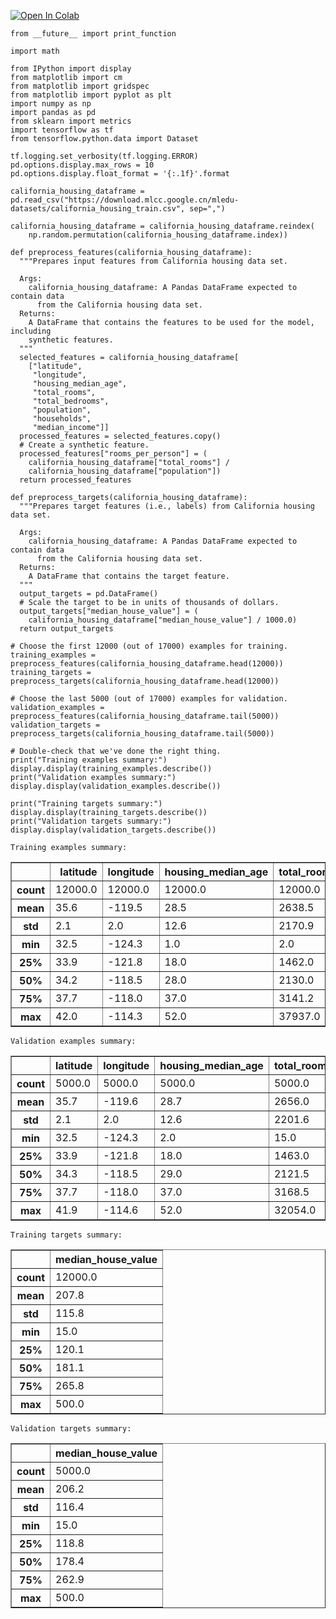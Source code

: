 
<a href="https://colab.research.google.com/github/stevenkcolin/tensorflow/blob/master/2019_01_26_feature_sets.ipynb" target="_parent"><img src="https://colab.research.google.com/assets/colab-badge.svg" alt="Open In Colab"/></a>


```
from __future__ import print_function

import math

from IPython import display
from matplotlib import cm
from matplotlib import gridspec
from matplotlib import pyplot as plt
import numpy as np
import pandas as pd
from sklearn import metrics
import tensorflow as tf
from tensorflow.python.data import Dataset

tf.logging.set_verbosity(tf.logging.ERROR)
pd.options.display.max_rows = 10
pd.options.display.float_format = '{:.1f}'.format

california_housing_dataframe = pd.read_csv("https://download.mlcc.google.cn/mledu-datasets/california_housing_train.csv", sep=",")

california_housing_dataframe = california_housing_dataframe.reindex(
    np.random.permutation(california_housing_dataframe.index))
```


```
def preprocess_features(california_housing_dataframe):
  """Prepares input features from California housing data set.

  Args:
    california_housing_dataframe: A Pandas DataFrame expected to contain data
      from the California housing data set.
  Returns:
    A DataFrame that contains the features to be used for the model, including
    synthetic features.
  """
  selected_features = california_housing_dataframe[
    ["latitude",
     "longitude",
     "housing_median_age",
     "total_rooms",
     "total_bedrooms",
     "population",
     "households",
     "median_income"]]
  processed_features = selected_features.copy()
  # Create a synthetic feature.
  processed_features["rooms_per_person"] = (
    california_housing_dataframe["total_rooms"] /
    california_housing_dataframe["population"])
  return processed_features

def preprocess_targets(california_housing_dataframe):
  """Prepares target features (i.e., labels) from California housing data set.

  Args:
    california_housing_dataframe: A Pandas DataFrame expected to contain data
      from the California housing data set.
  Returns:
    A DataFrame that contains the target feature.
  """
  output_targets = pd.DataFrame()
  # Scale the target to be in units of thousands of dollars.
  output_targets["median_house_value"] = (
    california_housing_dataframe["median_house_value"] / 1000.0)
  return output_targets
```


```
# Choose the first 12000 (out of 17000) examples for training.
training_examples = preprocess_features(california_housing_dataframe.head(12000))
training_targets = preprocess_targets(california_housing_dataframe.head(12000))

# Choose the last 5000 (out of 17000) examples for validation.
validation_examples = preprocess_features(california_housing_dataframe.tail(5000))
validation_targets = preprocess_targets(california_housing_dataframe.tail(5000))

# Double-check that we've done the right thing.
print("Training examples summary:")
display.display(training_examples.describe())
print("Validation examples summary:")
display.display(validation_examples.describe())

print("Training targets summary:")
display.display(training_targets.describe())
print("Validation targets summary:")
display.display(validation_targets.describe())
```

    Training examples summary:



<div>
<style scoped>
    .dataframe tbody tr th:only-of-type {
        vertical-align: middle;
    }

    .dataframe tbody tr th {
        vertical-align: top;
    }

    .dataframe thead th {
        text-align: right;
    }
</style>
<table border="1" class="dataframe">
  <thead>
    <tr style="text-align: right;">
      <th></th>
      <th>latitude</th>
      <th>longitude</th>
      <th>housing_median_age</th>
      <th>total_rooms</th>
      <th>total_bedrooms</th>
      <th>population</th>
      <th>households</th>
      <th>median_income</th>
      <th>rooms_per_person</th>
    </tr>
  </thead>
  <tbody>
    <tr>
      <th>count</th>
      <td>12000.0</td>
      <td>12000.0</td>
      <td>12000.0</td>
      <td>12000.0</td>
      <td>12000.0</td>
      <td>12000.0</td>
      <td>12000.0</td>
      <td>12000.0</td>
      <td>12000.0</td>
    </tr>
    <tr>
      <th>mean</th>
      <td>35.6</td>
      <td>-119.5</td>
      <td>28.5</td>
      <td>2638.5</td>
      <td>538.5</td>
      <td>1427.4</td>
      <td>500.1</td>
      <td>3.9</td>
      <td>2.0</td>
    </tr>
    <tr>
      <th>std</th>
      <td>2.1</td>
      <td>2.0</td>
      <td>12.6</td>
      <td>2170.9</td>
      <td>421.0</td>
      <td>1165.2</td>
      <td>384.0</td>
      <td>1.9</td>
      <td>1.2</td>
    </tr>
    <tr>
      <th>min</th>
      <td>32.5</td>
      <td>-124.3</td>
      <td>1.0</td>
      <td>2.0</td>
      <td>1.0</td>
      <td>3.0</td>
      <td>1.0</td>
      <td>0.5</td>
      <td>0.0</td>
    </tr>
    <tr>
      <th>25%</th>
      <td>33.9</td>
      <td>-121.8</td>
      <td>18.0</td>
      <td>1462.0</td>
      <td>296.0</td>
      <td>786.0</td>
      <td>281.0</td>
      <td>2.6</td>
      <td>1.5</td>
    </tr>
    <tr>
      <th>50%</th>
      <td>34.2</td>
      <td>-118.5</td>
      <td>28.0</td>
      <td>2130.0</td>
      <td>435.0</td>
      <td>1164.0</td>
      <td>410.0</td>
      <td>3.6</td>
      <td>1.9</td>
    </tr>
    <tr>
      <th>75%</th>
      <td>37.7</td>
      <td>-118.0</td>
      <td>37.0</td>
      <td>3141.2</td>
      <td>646.0</td>
      <td>1718.0</td>
      <td>602.0</td>
      <td>4.8</td>
      <td>2.3</td>
    </tr>
    <tr>
      <th>max</th>
      <td>42.0</td>
      <td>-114.3</td>
      <td>52.0</td>
      <td>37937.0</td>
      <td>6445.0</td>
      <td>35682.0</td>
      <td>6082.0</td>
      <td>15.0</td>
      <td>55.2</td>
    </tr>
  </tbody>
</table>
</div>


    Validation examples summary:



<div>
<style scoped>
    .dataframe tbody tr th:only-of-type {
        vertical-align: middle;
    }

    .dataframe tbody tr th {
        vertical-align: top;
    }

    .dataframe thead th {
        text-align: right;
    }
</style>
<table border="1" class="dataframe">
  <thead>
    <tr style="text-align: right;">
      <th></th>
      <th>latitude</th>
      <th>longitude</th>
      <th>housing_median_age</th>
      <th>total_rooms</th>
      <th>total_bedrooms</th>
      <th>population</th>
      <th>households</th>
      <th>median_income</th>
      <th>rooms_per_person</th>
    </tr>
  </thead>
  <tbody>
    <tr>
      <th>count</th>
      <td>5000.0</td>
      <td>5000.0</td>
      <td>5000.0</td>
      <td>5000.0</td>
      <td>5000.0</td>
      <td>5000.0</td>
      <td>5000.0</td>
      <td>5000.0</td>
      <td>5000.0</td>
    </tr>
    <tr>
      <th>mean</th>
      <td>35.7</td>
      <td>-119.6</td>
      <td>28.7</td>
      <td>2656.0</td>
      <td>541.6</td>
      <td>1434.8</td>
      <td>503.9</td>
      <td>3.9</td>
      <td>2.0</td>
    </tr>
    <tr>
      <th>std</th>
      <td>2.1</td>
      <td>2.0</td>
      <td>12.6</td>
      <td>2201.6</td>
      <td>422.8</td>
      <td>1105.2</td>
      <td>385.9</td>
      <td>1.9</td>
      <td>1.0</td>
    </tr>
    <tr>
      <th>min</th>
      <td>32.5</td>
      <td>-124.3</td>
      <td>2.0</td>
      <td>15.0</td>
      <td>3.0</td>
      <td>11.0</td>
      <td>2.0</td>
      <td>0.5</td>
      <td>0.1</td>
    </tr>
    <tr>
      <th>25%</th>
      <td>33.9</td>
      <td>-121.8</td>
      <td>18.0</td>
      <td>1463.0</td>
      <td>299.0</td>
      <td>796.0</td>
      <td>283.0</td>
      <td>2.6</td>
      <td>1.5</td>
    </tr>
    <tr>
      <th>50%</th>
      <td>34.3</td>
      <td>-118.5</td>
      <td>29.0</td>
      <td>2121.5</td>
      <td>430.5</td>
      <td>1175.5</td>
      <td>408.0</td>
      <td>3.5</td>
      <td>1.9</td>
    </tr>
    <tr>
      <th>75%</th>
      <td>37.7</td>
      <td>-118.0</td>
      <td>37.0</td>
      <td>3168.5</td>
      <td>655.2</td>
      <td>1732.0</td>
      <td>610.0</td>
      <td>4.7</td>
      <td>2.3</td>
    </tr>
    <tr>
      <th>max</th>
      <td>41.9</td>
      <td>-114.6</td>
      <td>52.0</td>
      <td>32054.0</td>
      <td>5290.0</td>
      <td>15507.0</td>
      <td>5050.0</td>
      <td>15.0</td>
      <td>41.3</td>
    </tr>
  </tbody>
</table>
</div>


    Training targets summary:



<div>
<style scoped>
    .dataframe tbody tr th:only-of-type {
        vertical-align: middle;
    }

    .dataframe tbody tr th {
        vertical-align: top;
    }

    .dataframe thead th {
        text-align: right;
    }
</style>
<table border="1" class="dataframe">
  <thead>
    <tr style="text-align: right;">
      <th></th>
      <th>median_house_value</th>
    </tr>
  </thead>
  <tbody>
    <tr>
      <th>count</th>
      <td>12000.0</td>
    </tr>
    <tr>
      <th>mean</th>
      <td>207.8</td>
    </tr>
    <tr>
      <th>std</th>
      <td>115.8</td>
    </tr>
    <tr>
      <th>min</th>
      <td>15.0</td>
    </tr>
    <tr>
      <th>25%</th>
      <td>120.1</td>
    </tr>
    <tr>
      <th>50%</th>
      <td>181.1</td>
    </tr>
    <tr>
      <th>75%</th>
      <td>265.8</td>
    </tr>
    <tr>
      <th>max</th>
      <td>500.0</td>
    </tr>
  </tbody>
</table>
</div>


    Validation targets summary:



<div>
<style scoped>
    .dataframe tbody tr th:only-of-type {
        vertical-align: middle;
    }

    .dataframe tbody tr th {
        vertical-align: top;
    }

    .dataframe thead th {
        text-align: right;
    }
</style>
<table border="1" class="dataframe">
  <thead>
    <tr style="text-align: right;">
      <th></th>
      <th>median_house_value</th>
    </tr>
  </thead>
  <tbody>
    <tr>
      <th>count</th>
      <td>5000.0</td>
    </tr>
    <tr>
      <th>mean</th>
      <td>206.2</td>
    </tr>
    <tr>
      <th>std</th>
      <td>116.4</td>
    </tr>
    <tr>
      <th>min</th>
      <td>15.0</td>
    </tr>
    <tr>
      <th>25%</th>
      <td>118.8</td>
    </tr>
    <tr>
      <th>50%</th>
      <td>178.4</td>
    </tr>
    <tr>
      <th>75%</th>
      <td>262.9</td>
    </tr>
    <tr>
      <th>max</th>
      <td>500.0</td>
    </tr>
  </tbody>
</table>
</div>

